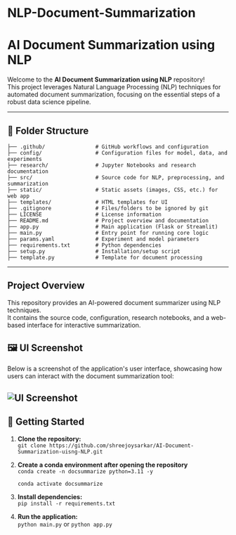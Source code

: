 # NLP-Document-Summarization

# AI Document Summarization using NLP

Welcome to the **AI Document Summarization using NLP** repository!  
This project leverages Natural Language Processing (NLP) techniques for automated document summarization, focusing on the essential steps of a robust data science pipeline.

---

## 📁 Folder Structure

```
├── .github/                # GitHub workflows and configuration
├── config/                 # Configuration files for model, data, and experiments
├── research/               # Jupyter Notebooks and research documentation
├── src/                    # Source code for NLP, preprocessing, and summarization
├── static/                 # Static assets (images, CSS, etc.) for web app
├── templates/              # HTML templates for UI
├── .gitignore              # Files/folders to be ignored by git
├── LICENSE                 # License information
├── README.md               # Project overview and documentation
├── app.py                  # Main application (Flask or Streamlit)
├── main.py                 # Entry point for running core logic
├── params.yaml             # Experiment and model parameters
├── requirements.txt        # Python dependencies
├── setup.py                # Installation/setup script
├── template.py             # Template for document processing
```

---

## Project Overview

This repository provides an AI-powered document summarizer using NLP techniques.  
It contains the source code, configuration, research notebooks, and a web-based interface for interactive summarization.


## 🖼️ UI Screenshot

Below is a screenshot of the application's user interface, showcasing how users can interact with the document summarization tool:

![UI Screenshot](static/images/ui_screenshot.png)
---

## 🚀 Getting Started

1. **Clone the repository:**  
   `git clone https://github.com/shreejoysarkar/AI-Document-Summarization-uisng-NLP.git`

2. **Create a conda environment after opening the repository**  
    `conda create -n docsummarize python=3.11 -y`
    
    `conda activate docsummarize`

2. **Install dependencies:**  
   `pip install -r requirements.txt`
3. **Run the application:**  
   `python main.py` or `python app.py`



